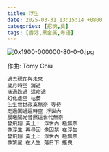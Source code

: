 ```yaml
---
title: 浮生
date: 2025-03-31 13:15:14 +0800
categories: [招魂,奠]
tags: [香港,黑金属,粤语]
---
```


![0x1900-000000-80-0-0.jpg](https://b2.235421.xyz/pic/2025/03/c34e11d81c2795806d861f1ac7becf72.jpg)

作曲: Tomy Chiu

```txt
過去現在與未來
歲月時空 消逝
痛過跌過 這命途
幻化虛空 枯萎
生生世世寂寞無奈 等待
走過闖過這時空 浮世內
晨曦陽光普照這世代無奈
曾飛翔 黃土上 浮世內 極無奈
像浮生 再尋因 像囚禁 在浮生
曾飛翔 黃土上 浮世內 極無奈
像繁星 在人生 落日下 搖曳
```